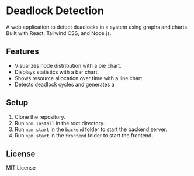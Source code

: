 # Deadlock Detection 

A web application to detect deadlocks in a system using graphs and charts. Built with React, Tailwind CSS, and Node.js.

## Features
- Visualizes node distribution with a pie chart.
- Displays statistics with a bar chart.
- Shows resource allocation over time with a line chart.
- Detects deadlock cycles and generates a 

## Setup
1. Clone the repository.
2. Run `npm install` in the root directory.
3. Run `npm start` in the `backend` folder to start the backend server.
4. Run `npm start` in the `frontend` folder to start the frontend.

## License
MIT License
